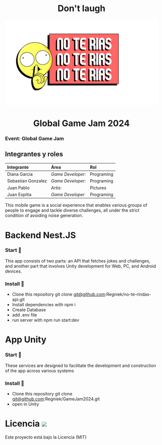 <center><h1>Don't laugh</h1></center> 
<center>

<p align="center">
<img  src="Logo.png">
</p>

</center>

<center><h1>Global Game Jam 2024</h1></center> 

### Event: Global Game Jam

## Integrantes y roles

|Integrante         |Área              |Rol               |
|:------------------|:-----------------|:-----------------|
|Diana Garcia   |*Game Developer:*     |Programing     |
|Sebastian Gonzalez      |*Game Developer:*      |Programing|
|Juan Pablo    |*Artis:*      |Pictures|
|Juan Espitia       |*Game Developer*      |Programing|






This mobile game is a social experience that enables various groups of people to engage and tackle diverse challenges, all under the strict condition of avoiding noise generation.


# Backend Nest.JS

### Start 🚀

This app consists of two parts: an API that fetches jokes and challenges, and another part that involves Unity development for Web, PC, and Android devices.



### Install 🔧

- Clone this repository git clone git@github.com:Regniek/no-te-rindas-api.git
- Install dependencies with npm i
- Create Database
- add .env file
- run server with  npm run start:dev

# App Unity 

### Start 🚀

These services are designed to facilitate the development and construction of the app across various systems 



### Install 🔧

- Clone this repository git clone git@github.com:Regniek/GameJam2024.git
- open in Unity


# Licencia <img src="https://img.shields.io/badge/Licence-MIT-RED"> 

Este proyecto está bajo la Licencia (MIT)
